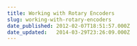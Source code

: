 ```yaml
---
title: Working with Rotary Encoders
slug: working-with-rotary-encoders
date_published: 2012-02-07T18:51:57.000Z
date_updated:   2014-03-29T23:26:09.000Z
---
```




